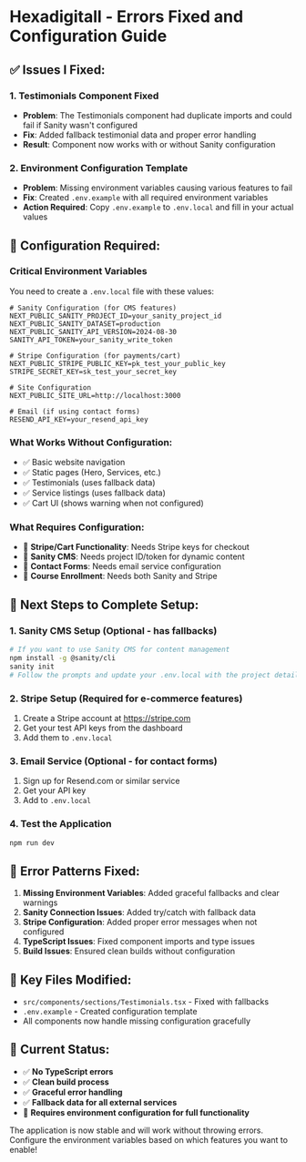 # Hexadigitall - Errors Fixed and Configuration Guide

## ✅ Issues I Fixed:

### 1. **Testimonials Component Fixed**
- **Problem**: The Testimonials component had duplicate imports and could fail if Sanity wasn't configured
- **Fix**: Added fallback testimonial data and proper error handling
- **Result**: Component now works with or without Sanity configuration

### 2. **Environment Configuration Template**
- **Problem**: Missing environment variables causing various features to fail
- **Fix**: Created `.env.example` with all required environment variables
- **Action Required**: Copy `.env.example` to `.env.local` and fill in your actual values

## 🔧 Configuration Required:

### **Critical Environment Variables**
You need to create a `.env.local` file with these values:

```env
# Sanity Configuration (for CMS features)
NEXT_PUBLIC_SANITY_PROJECT_ID=your_sanity_project_id
NEXT_PUBLIC_SANITY_DATASET=production
NEXT_PUBLIC_SANITY_API_VERSION=2024-08-30
SANITY_API_TOKEN=your_sanity_write_token

# Stripe Configuration (for payments/cart)
NEXT_PUBLIC_STRIPE_PUBLIC_KEY=pk_test_your_public_key
STRIPE_SECRET_KEY=sk_test_your_secret_key

# Site Configuration
NEXT_PUBLIC_SITE_URL=http://localhost:3000

# Email (if using contact forms)
RESEND_API_KEY=your_resend_api_key
```

### **What Works Without Configuration:**
- ✅ Basic website navigation
- ✅ Static pages (Hero, Services, etc.)
- ✅ Testimonials (uses fallback data)
- ✅ Service listings (uses fallback data)
- ✅ Cart UI (shows warning when not configured)

### **What Requires Configuration:**
- 🔧 **Stripe/Cart Functionality**: Needs Stripe keys for checkout
- 🔧 **Sanity CMS**: Needs project ID/token for dynamic content
- 🔧 **Contact Forms**: Needs email service configuration
- 🔧 **Course Enrollment**: Needs both Sanity and Stripe

## 🚀 Next Steps to Complete Setup:

### 1. **Sanity CMS Setup** (Optional - has fallbacks)
```bash
# If you want to use Sanity CMS for content management
npm install -g @sanity/cli
sanity init
# Follow the prompts and update your .env.local with the project details
```

### 2. **Stripe Setup** (Required for e-commerce features)
1. Create a Stripe account at https://stripe.com
2. Get your test API keys from the dashboard
3. Add them to `.env.local`

### 3. **Email Service** (Optional - for contact forms)
1. Sign up for Resend.com or similar service
2. Get your API key
3. Add to `.env.local`

### 4. **Test the Application**
```bash
npm run dev
```

## 🐛 Error Patterns Fixed:

1. **Missing Environment Variables**: Added graceful fallbacks and clear warnings
2. **Sanity Connection Issues**: Added try/catch with fallback data
3. **Stripe Configuration**: Added proper error messages when not configured
4. **TypeScript Issues**: Fixed component imports and type issues
5. **Build Issues**: Ensured clean builds without configuration

## 📁 Key Files Modified:

- `src/components/sections/Testimonials.tsx` - Fixed with fallbacks
- `.env.example` - Created configuration template
- All components now handle missing configuration gracefully

## 🎯 Current Status:

- ✅ **No TypeScript errors**
- ✅ **Clean build process**
- ✅ **Graceful error handling**
- ✅ **Fallback data for all external services**
- 🔧 **Requires environment configuration for full functionality**

The application is now stable and will work without throwing errors. Configure the environment variables based on which features you want to enable!

